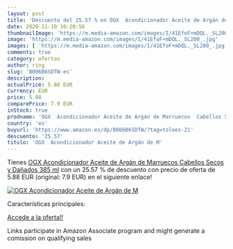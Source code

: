 ```yaml
---
layout: post
title: 'Descuento del 25.57 % en OGX  Acondicionador Aceite de Argán de M'
date: 2020-11-10 10:20:56
thumbnailImage: 'https://m.media-amazon.com/images/I/41EfoF+mDQL._SL200_.jpg'
image: 'https://m.media-amazon.com/images/I/41EfoF+mDQL._SL200_.jpg'
images: [ 'https://m.media-amazon.com/images/I/41EfoF+mDQL._SL200_.jpg' ]
comments: true
category: ofertas
author: ring
slug: 'B006B6SDTW-es'
description:
actualPrice: 5.88 EUR
currency: EUR
price: 5.88
comparePrice: 7.9 EUR
inStock: true
prodname: 'OGX  Acondicionador Aceite de Argán de Marruecos  Cabellos Secos y Dañados  385 ml'
country: 'es'
buyurl: 'https://www.amazon.es/dp/B006B6SDTW/?tag=tolees-21'
descuento: '25.57'
titulo: 'OGX  Acondicionador Aceite de Argán de M'
---
```


Tienes [OGX  Acondicionador Aceite de Argán de Marruecos  Cabellos Secos y Dañados  385 ml](https://www.amazon.es/dp/B006B6SDTW/?tag=tolees-21) con un 25.57 % de descuento con precio de oferta de 5.88 EUR (original: 7.9 EUR) en el siguiente enlace!

[![OGX  Acondicionador Aceite de Argán de M](https://m.media-amazon.com/images/I/41EfoF+mDQL._SL200_.jpg)](https://www.amazon.es/dp/B006B6SDTW/?tag=tolees-21)

Características principales:


[Accede a la oferta!!](https://www.amazon.es/dp/B006B6SDTW/?tag=tolees-21)

Links participate in Amazon Associate program and might generate a comission on qualifying sales


